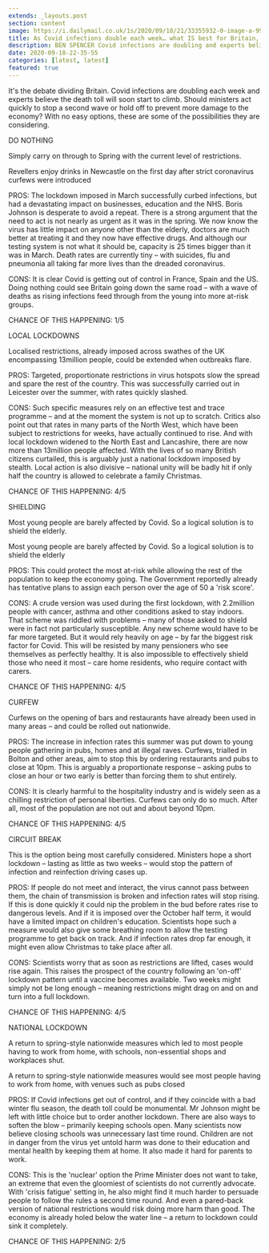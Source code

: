 ```yaml
---
extends: _layouts.post
section: content
image: https://i.dailymail.co.uk/1s/2020/09/18/21/33355932-0-image-a-99_1600462514181.jpg 
title: As Covid infections double each week… what IS best for Britain, asks BEN SPENCER  
description: BEN SPENCER Covid infections are doubling and experts believe the death toll will soon start to climb. Should ministers act quickly to stop a second wave or hold off to prevent more economic damage? 
date: 2020-09-18-22-35-55 
categories: [latest, latest] 
featured: true 
--- 
```

It's the debate dividing Britain. Covid infections are doubling each week and experts believe the death toll will soon start to climb. Should ministers act quickly to stop a second wave or hold off to prevent more damage to the economy? With no easy options, these are some of the possibilities they are considering.

DO NOTHING

Simply carry on through to Spring with the current level of restrictions.

Revellers enjoy drinks in Newcastle on the first day after strict coronavirus curfews were introduced

PROS: The lockdown imposed in March successfully curbed infections, but had a devastating impact on businesses, education and the NHS. Boris Johnson is desperate to avoid a repeat. There is a strong argument that the need to act is not nearly as urgent as it was in the spring. We now know the virus has little impact on anyone other than the elderly, doctors are much better at treating it and they now have effective drugs. And although our testing system is not what it should be, capacity is 25 times bigger than it was in March. Death rates are currently tiny – with suicides, flu and pneumonia all taking far more lives than the dreaded coronavirus.

CONS: It is clear Covid is getting out of control in France, Spain and the US. Doing nothing could see Britain going down the same road – with a wave of deaths as rising infections feed through from the young into more at-risk groups.

CHANCE OF THIS HAPPENING: 1/5

LOCAL LOCKDOWNS

Localised restrictions, already imposed across swathes of the UK encompassing 13million people, could be extended when outbreaks flare.

PROS: Targeted, proportionate restrictions in virus hotspots slow the spread and spare the rest of the country. This was successfully carried out in Leicester over the summer, with rates quickly slashed.

CONS: Such specific measures rely on an effective test and trace programme – and at the moment the system is not up to scratch. Critics also point out that rates in many parts of the North West, which have been subject to restrictions for weeks, have actually continued to rise. And with local lockdown widened to the North East and Lancashire, there are now more than 13million people affected. With the lives of so many British citizens curtailed, this is arguably just a national lockdown imposed by stealth. Local action is also divisive – national unity will be badly hit if only half the country is allowed to celebrate a family Christmas.

CHANCE OF THIS HAPPENING: 4/5

SHIELDING

Most young people are barely affected by Covid. So a logical solution is to shield the elderly.

Most young people are barely affected by Covid. So a logical solution is to shield the elderly

PROS: This could protect the most at-risk while allowing the rest of the population to keep the economy going. The Government reportedly already has tentative plans to assign each person over the age of 50 a 'risk score'.

CONS: A crude version was used during the first lockdown, with 2.2million people with cancer, asthma and other conditions asked to stay indoors. That scheme was riddled with problems – many of those asked to shield were in fact not particularly susceptible. Any new scheme would have to be far more targeted. But it would rely heavily on age – by far the biggest risk factor for Covid. This will be resisted by many pensioners who see themselves as perfectly healthy. It is also impossible to effectively shield those who need it most – care home residents, who require contact with carers.

CHANCE OF THIS HAPPENING: 4/5

CURFEW

Curfews on the opening of bars and restaurants have already been used in many areas – and could be rolled out nationwide.

PROS: The increase in infection rates this summer was put down to young people gathering in pubs, homes and at illegal raves. Curfews, trialled in Bolton and other areas, aim to stop this by ordering restaurants and pubs to close at 10pm. This is arguably a proportionate response – asking pubs to close an hour or two early is better than forcing them to shut entirely.

CONS: It is clearly harmful to the hospitality industry and is widely seen as a chilling restriction of personal liberties. Curfews can only do so much. After all, most of the population are not out and about beyond 10pm.

CHANCE OF THIS HAPPENING: 4/5

CIRCUIT BREAK

This is the option being most carefully considered. Ministers hope a short lockdown – lasting as little as two weeks – would stop the pattern of infection and reinfection driving cases up.

PROS: If people do not meet and interact, the virus cannot pass between them, the chain of transmission is broken and infection rates will stop rising. If this is done quickly it could nip the problem in the bud before rates rise to dangerous levels. And if it is imposed over the October half term, it would have a limited impact on children's education. Scientists hope such a measure would also give some breathing room to allow the testing programme to get back on track. And if infection rates drop far enough, it might even allow Christmas to take place after all.

CONS: Scientists worry that as soon as restrictions are lifted, cases would rise again. This raises the prospect of the country following an 'on-off' lockdown pattern until a vaccine becomes available. Two weeks might simply not be long enough – meaning restrictions might drag on and on and turn into a full lockdown.

CHANCE OF THIS HAPPENING: 4/5

NATIONAL LOCKDOWN

A return to spring-style nationwide measures which led to most people having to work from home, with schools, non-essential shops and workplaces shut.

A return to spring-style nationwide measures would see most people having to work from home, with venues such as pubs closed

PROS: If Covid infections get out of control, and if they coincide with a bad winter flu season, the death toll could be monumental. Mr Johnson might be left with little choice but to order another lockdown. There are also ways to soften the blow – primarily keeping schools open. Many scientists now believe closing schools was unnecessary last time round. Children are not in danger from the virus yet untold harm was done to their education and mental health by keeping them at home. It also made it hard for parents to work.

CONS: This is the 'nuclear' option the Prime Minister does not want to take, an extreme that even the gloomiest of scientists do not currently advocate. With 'crisis fatigue' setting in, he also might find it much harder to persuade people to follow the rules a second time round. And even a pared-back version of national restrictions would risk doing more harm than good. The economy is already holed below the water line – a return to lockdown could sink it completely.

CHANCE OF THIS HAPPENING: 2/5

